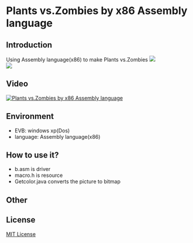 # Plants vs.Zombies by x86 Assembly language
## Introduction
  Using Assembly language(x86) to make Plants vs.Zombies
  ![](https://i.imgur.com/k32zvUK.png)    
  ![](https://i.imgur.com/zzMf9rw.png)    
## Video
  [![Plants vs.Zombies by x86 Assembly language](https://i.imgur.com/uxiMqKP.png)](https://youtu.be/6KKGQbUG51k)
## Environment
  - EVB:  windows xp(Dos)   
  - language: Assembly language(x86)
## How to use it?
  - b.asm is driver
  - macro.h is resource
  - Getcolor.java  converts the picture to bitmap
## Other

## License
[MIT License](https://opensource.org/licenses/MIT)
